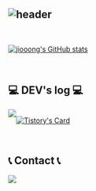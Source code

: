 <!--
**jiooong/jiooong** is a ✨ _special_ ✨ repository because its `README.md` (this file) appears on your GitHub profile.

Here are some ideas to get you started:

- 🔭 I’m currently working on ...
- 🌱 I’m currently learning ...
- 👯 I’m looking to collaborate on ...
- 🤔 I’m looking for help with ...
- 💬 Ask me about ...
- 📫 How to reach me: ...
- 😄 Pronouns: ...
- ⚡ Fun fact: ...
-->
![header](https://capsule-render.vercel.app/api?type=waving&color=timeGradient&text=Welcome%20to%20jiooong's%20GitHub%20👋&animation=twinkling&fontSize=40&fontAlignY=50&fontAlign=50&height=250)
---
<br>

<!--[![GITHUB](https://hits.seeyoufarm.com/api/count/incr/badge.svg?url=https%3A%2F%2Fgithub.com%2Fjiooong0&count_bg=%23F29494&title_bg=%232F2E2E&icon=github.svg&icon_color=%23FFFFFF&title=GITHUB&edge_flat=false)](https://github.com/jiooong?tab=repositories)
-->

[![jiooong's GitHub stats](https://github-readme-stats.vercel.app/api?username=jiooong&include_all_commits=true&show_icons=true&theme=cobalt)]([(https://github.com/jiooong?tab=repositories)])

<br>

## 💻 DEV's log 💻
<div style="display:flex; flex-direction:row;">
    <a href="[https://li-yo.tistory.com](https://wldnjsdl.tistory.com)">
        <img src="https://img.shields.io/badge/Tistory-000000?style=for-the-badge&logo=Tistory&logoColor=white"> 
    </a>
  
[![Tistory's Card](https://github-readme-tistory-card.vercel.app/api?name=wldnjsdl&theme=default)]([https://wldnjsdl.tistory.com])
</div><br>

## 📞 Contact 📞
<div style="display:flex; flex-direction:row;">
    <a href="mailto:lucy991010@gmail.com">
        <img src="https://img.shields.io/badge/Gmail-EA4335?style=for-the-badge&logo=Gmail&logoColor=white"> 
    </a>
</div><br>
